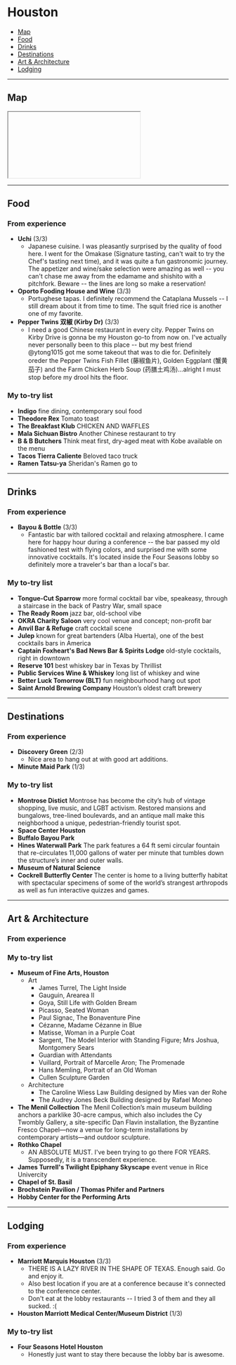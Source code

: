 # Houston

- [Map](#map)
- [Food](#food)
- [Drinks](#drinks)
- [Destinations](#destinations)
- [Art & Architecture](#art--architecture)
- [Lodging](#lodging)

-----

## Map

<iframe></iframe>

-----

## Food

### From experience
- **Uchi** (3/3)
    - Japanese cuisine. I was pleasantly surprised by the quality of food here. I went for the Omakase (Signature tasting, can't wait to try the Chef's tasting next time), and it was quite a fun gastronomic journey. The appetizer and wine/sake selection were amazing as well -- you can't chase me away from the edamame and shishito with a pitchfork. Beware -- the lines are long so make a reservation!
- **Oporto Fooding House and Wine** (3/3)
    - Portughese tapas. I definitely recommend the Cataplana Mussels -- I still dream about it from time to time. The squit fried rice is another one of my favorite. 
- **Pepper Twins 双椒 (Kirby Dr)** (3/3)
    - I need a good Chinese restaurant in every city. Pepper Twins on Kirby Drive is gonna be my Houston go-to from now on. I've actually never personally been to this place -- but my best friend @ytong1015 got me some takeout that was to die for. Definitely oreder the Pepper Twins Fish Fillet (藤椒鱼片), Golden Eggplant (蟹黄茄子) and the Farm Chicken Herb Soup (药膳土鸡汤)...alright I must stop before my drool hits the floor. 

### My to-try list

- **Indigo** fine dining, contemporary soul food
- **Theodore Rex** Tomato toast
- **The Breakfast Klub** CHICKEN AND WAFFLES
- **Mala Sichuan Bistro** Another Chinese restaurant to try
- **B & B Butchers** Think meat first, dry-aged meat with Kobe available on the menu
- **Tacos Tierra Caliente** Beloved taco truck
- **Ramen Tatsu-ya** Sheridan's Ramen go to

-----

## Drinks

### From experience

- **Bayou & Bottle** (3/3)
    - Fantastic bar with tailored cocktail and relaxing atmosphere. I came here for happy hour during a conference -- the bar passed my old fashioned test with flying colors, and surprised me with some innovative cocktails. It's located inside the Four Seasons lobby so definitely more a traveler's bar than a local's bar.

### My to-try list

- **Tongue-Cut Sparrow** more formal cocktail bar vibe, speakeasy, through a staircase in the back of Pastry War, small space
- **The Ready Room** jazz bar, old-school vibe
- **OKRA Charity Saloon** very cool venue and concept; non-profit bar
- **Anvil Bar & Refuge** craft cocktail scene
- **Julep** known for great bartenders (Alba Huerta), one of the best cocktails bars in America
- **Captain Foxheart's Bad News Bar & Spirits Lodge** old-style cocktails, right in downtown 
- **Reserve 101** best whiskey bar in Texas by Thrillist
- **Public Services Wine & Whiskey** long list of whiskey and wine
- **Better Luck Tomorrow (BLT)** fun neighbourhood hang out spot
- **Saint Arnold Brewing Company** Houston’s oldest craft brewery

-----

## Destinations

### From experience

- **Discovery Green** (2/3)
    - Nice area to hang out at with good art additions. 
- **Minute Maid Park** (1/3)

### My to-try list

- **Montrose Distict**  Montrose has become the city’s hub of vintage shopping, live music, and LGBT activism. Restored mansions and bungalows, tree-lined boulevards, and an antique mall make this neighborhood a unique, pedestrian-friendly tourist spot.
- **Space Center Houston**
- **Buffalo Bayou Park**
- **Hines Waterwall Park** The park features a 64 ft semi circular fountain that re-circulates 11,000 gallons of water per minute that tumbles down the structure’s inner and outer walls.
- **Museum of Natural Science** 
- **Cockrell Butterfly Center** The center is home to a living butterfly habitat with spectacular specimens of some of the world’s strangest arthropods as well as fun interactive quizzes and games.

-----

## Art & Architecture

### From experience

### My to-try list

- **Museum of Fine Arts, Houston**
    - Art 
        - James Turrel, The Light Inside
        - Gauguin, Arearea II
        - Goya, Still Life with Golden Bream
        - Picasso, Seated Woman
        - Paul Signac, The Bonaventure Pine
        - Cézanne, Madame Cézanne in Blue
        - Matisse, Woman in a Purple Coat
        - Sargent, The Model Interior with Standing Figure; Mrs Joshua, Montgomery Sears
        - Guardian with Attendants
        - Vuillard, Portrait of Marcelle Aron; The Promenade
        - Hans Memling, Portrait of an Old Woman
        - Cullen Sculpture Garden
    - Architecture
        - The Caroline Wiess Law Building designed by Mies van der Rohe
        - The Audrey Jones Beck Building designed by Rafael Moneo
- **The Menil Collection** The Menil Collection’s main museum building anchors a parklike 30-acre campus, which also includes the Cy Twombly Gallery, a site-specific Dan Flavin installation, the Byzantine Fresco Chapel—now a venue for long-term installations by contemporary artists—and outdoor sculpture.
- **Rothko Chapel**
    - AN ABSOLUTE MUST. I've been trying to go there FOR YEARS. Supposedly, it is a transcendent experience. 
- **James Turrell's Twilight Epiphany Skyscape** event venue in Rice Univercity
- **Chapel of St. Basil**
- **Brochstein Pavilion / Thomas Phifer and Partners**
- **Hobby Center for the Performing Arts** 

-----

## Lodging

### From experience

- **Marriott Marquis Houston** (3/3)
    - THERE IS A LAZY RIVER IN THE SHAPE OF TEXAS. Enough said. Go and enjoy it.
    - Also best location if you are at a conference because it's connected to the conference center. 
    - Don't eat at the lobby restaurants -- I tried 3 of them and they all sucked. :(
- **Houston Marriott Medical Center/Museum District** (1/3)

### My to-try list

- **Four Seasons Hotel Houston**
    - Honestly just want to stay there because the lobby bar is awesome. 
